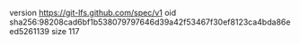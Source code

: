 version https://git-lfs.github.com/spec/v1
oid sha256:98208cad6bf1b538079797646d39a42f53467f30ef8123ca4bda86eed5261139
size 117
